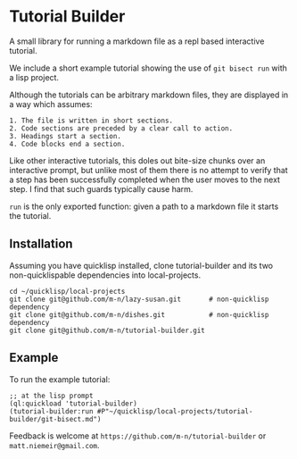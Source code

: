 # Tutorial Builder

A small library for running a markdown file as a repl based
interactive tutorial.

We include a short example tutorial showing the use of
`git bisect run` with a lisp project.

Although the tutorials can be arbitrary markdown files, they are
displayed in a way which assumes:

    1. The file is written in short sections.
    2. Code sections are preceded by a clear call to action.
    3. Headings start a section.
    4. Code blocks end a section. 

Like other interactive tutorials, this doles out bite-size chunks over
an interactive prompt, but unlike most of them there is no attempt to
verify that a step has been successfully completed when the user moves
to the next step. I find that such guards typically cause harm.

`run` is the only exported function: given a path to a markdown file
it starts the tutorial.

## Installation

Assuming you have quicklisp installed, clone tutorial-builder and its
two non-quicklispable dependencies into local-projects.

    cd ~/quicklisp/local-projects
    git clone git@github.com/m-n/lazy-susan.git       # non-quicklisp dependency
    git clone git@github.com/m-n/dishes.git           # non-quicklisp dependency
    git clone git@github.com/m-n/tutorial-builder.git


## Example

To run the example tutorial:

    ;; at the lisp prompt
    (ql:quickload 'tutorial-builder)
    (tutorial-builder:run #P"~/quicklisp/local-projects/tutorial-builder/git-bisect.md")

Feedback is welcome at `https://github.com/m-n/tutorial-builder` or
`matt.niemeir@gmail.com`.
